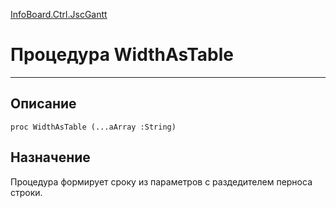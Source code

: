 ﻿---
Link: InfoBoard.Ctrl.JscGantt.@WidthAsTable
---

<!---  Навигация
[Имя проекта](#) :
-->
[InfoBoard.Ctrl.JscGantt](Default)

# Процедура WidthAsTable
---

## Описание

    proc WidthAsTable (...aArray :String)

<!--
## Аргументы{#Args}

### Аргумент1

Описание аргумента 1
-->

## Назначение

Процедура формирует сроку из параметров с раздедителем перноса строки.

<!--
## Пример

    WidthAsTable...
-->

